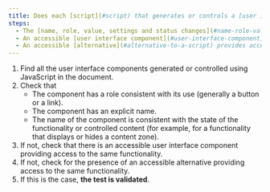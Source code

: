 ```yaml
---
title: Does each [script](#script) that generates or controls a [user interface component](#user-interface-component) check, if necessary, one of these conditions?
steps:
  - The [name, role, value, settings and status changes](#name-role-value-settings-and-status-changes) are accessible to assistive technologies via an accessibility API.
  - An accessible [user interface component](#user-interface-component) providing access to the same functionality is present on the page.
  - An accessible [alternative](#alternative-to-a-script) provides access to the same functions.
---
```


1. Find all the user interface components generated or controlled using JavaScript in the document.
2. Check that
   - The component has a role consistent with its use (generally a button or a link).
   - The component has an explicit name.
   - The name of the component is consistent with the state of the functionality or controlled content (for example, for a functionality that displays or hides a content zone).
3. If not, check that there is an accessible user interface component providing access to the same functionality.
4. If not, check for the presence of an accessible alternative providing access to the same functionality.
5. If this is the case, **the test is validated**.

